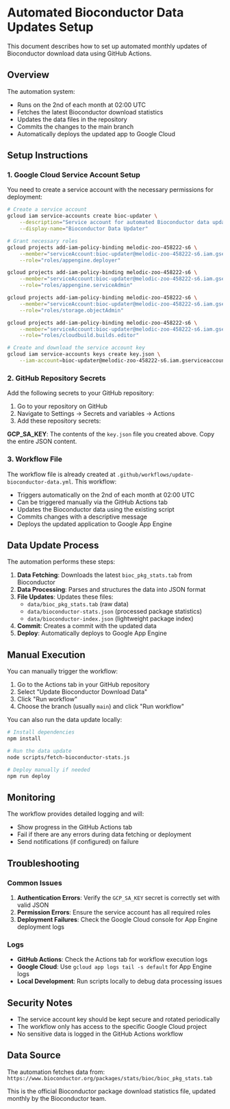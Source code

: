 # Automated Bioconductor Data Updates Setup

This document describes how to set up automated monthly updates of Bioconductor download data using GitHub Actions.

## Overview

The automation system:
- Runs on the 2nd of each month at 02:00 UTC
- Fetches the latest Bioconductor download statistics
- Updates the data files in the repository
- Commits the changes to the main branch
- Automatically deploys the updated app to Google Cloud

## Setup Instructions

### 1. Google Cloud Service Account Setup

You need to create a service account with the necessary permissions for deployment:

```bash
# Create a service account
gcloud iam service-accounts create bioc-updater \
    --description="Service account for automated Bioconductor data updates" \
    --display-name="Bioconductor Data Updater"

# Grant necessary roles
gcloud projects add-iam-policy-binding melodic-zoo-458222-s6 \
    --member="serviceAccount:bioc-updater@melodic-zoo-458222-s6.iam.gserviceaccount.com" \
    --role="roles/appengine.deployer"

gcloud projects add-iam-policy-binding melodic-zoo-458222-s6 \
    --member="serviceAccount:bioc-updater@melodic-zoo-458222-s6.iam.gserviceaccount.com" \
    --role="roles/appengine.serviceAdmin"

gcloud projects add-iam-policy-binding melodic-zoo-458222-s6 \
    --member="serviceAccount:bioc-updater@melodic-zoo-458222-s6.iam.gserviceaccount.com" \
    --role="roles/storage.objectAdmin"

gcloud projects add-iam-policy-binding melodic-zoo-458222-s6 \
    --member="serviceAccount:bioc-updater@melodic-zoo-458222-s6.iam.gserviceaccount.com" \
    --role="roles/cloudbuild.builds.editor"

# Create and download the service account key
gcloud iam service-accounts keys create key.json \
    --iam-account=bioc-updater@melodic-zoo-458222-s6.iam.gserviceaccount.com
```

### 2. GitHub Repository Secrets

Add the following secrets to your GitHub repository:

1. Go to your repository on GitHub
2. Navigate to Settings → Secrets and variables → Actions
3. Add these repository secrets:

**GCP_SA_KEY**: The contents of the `key.json` file you created above. Copy the entire JSON content.

### 3. Workflow File

The workflow file is already created at `.github/workflows/update-bioconductor-data.yml`. This workflow:

- Triggers automatically on the 2nd of each month at 02:00 UTC
- Can be triggered manually via the GitHub Actions tab
- Updates the Bioconductor data using the existing script
- Commits changes with a descriptive message
- Deploys the updated application to Google App Engine

## Data Update Process

The automation performs these steps:

1. **Data Fetching**: Downloads the latest `bioc_pkg_stats.tab` from Bioconductor
2. **Data Processing**: Parses and structures the data into JSON format
3. **File Updates**: Updates these files:
   - `data/bioc_pkg_stats.tab` (raw data)
   - `data/bioconductor-stats.json` (processed package statistics)
   - `data/bioconductor-index.json` (lightweight package index)
4. **Commit**: Creates a commit with the updated data
5. **Deploy**: Automatically deploys to Google App Engine

## Manual Execution

You can manually trigger the workflow:

1. Go to the Actions tab in your GitHub repository
2. Select "Update Bioconductor Download Data"
3. Click "Run workflow"
4. Choose the branch (usually `main`) and click "Run workflow"

You can also run the data update locally:

```bash
# Install dependencies
npm install

# Run the data update
node scripts/fetch-bioconductor-stats.js

# Deploy manually if needed
npm run deploy
```

## Monitoring

The workflow provides detailed logging and will:
- Show progress in the GitHub Actions tab
- Fail if there are any errors during data fetching or deployment
- Send notifications (if configured) on failure

## Troubleshooting

### Common Issues

1. **Authentication Errors**: Verify the `GCP_SA_KEY` secret is correctly set with valid JSON
2. **Permission Errors**: Ensure the service account has all required roles
3. **Deployment Failures**: Check the Google Cloud console for App Engine deployment logs

### Logs

- **GitHub Actions**: Check the Actions tab for workflow execution logs
- **Google Cloud**: Use `gcloud app logs tail -s default` for App Engine logs
- **Local Development**: Run scripts locally to debug data processing issues

## Security Notes

- The service account key should be kept secure and rotated periodically
- The workflow only has access to the specific Google Cloud project
- No sensitive data is logged in the GitHub Actions workflow

## Data Source

The automation fetches data from:
`https://www.bioconductor.org/packages/stats/bioc/bioc_pkg_stats.tab`

This is the official Bioconductor package download statistics file, updated monthly by the Bioconductor team.